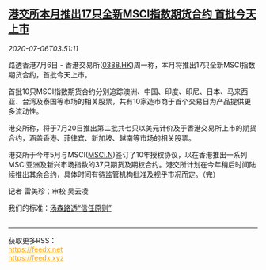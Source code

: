<!--1594007676000-->
[港交所本月推出17只全新MSCI指数期货合约 首批今天上市](https://cn.reuters.com/article/hkex-msci-index-futures-0706-mon-idCNKBS2470BU)
------

<div><i>2020-07-06T03:51:11</i></div><div class="StandardArticleBody_body"><p>路透香港7月6日 - 香港交易所(<span id="symbol_0388.HK_0"><a href="//www.reuters.com/companies/0388.HK">0388.HK</a></span>)周一称，本月将推出17只全新MSCI指数期货合约，首批今天上市。 </p><p>首批10只MSCI指数期货合约分别追踪澳洲、中国、印度、印尼、日本、马来西亚、台湾及泰国等市场的相关股票，共有10家造市商于首个交易日为产品提供更多流动性。 </p><p>港交所称，将于7月20日推出第二批共七只以美元计价及于香港交易所上市的期货合约，涵盖香港、菲律宾、新加坡、越南等市场的相关股票。 </p><p>港交所于今年5月与MSCI(<span id="symbol_MSCI.N_1"><a href="//www.reuters.com/companies/MSCI.N">MSCI.N</a></span>)签订了10年授权协议，以在香港推出一系列MSCI亚洲及新兴市场指数的37只期货及期权合约。港交所计划在今年稍后时间陆续推出其余合约，具体时间有待监管机构批准及视乎市况而定。（完）      </p><div class="Attribution_container"><div class="Attribution_attribution"><p class="Attribution_content">记者 雷美珍；审校 吴云凌 </p></div></div><div class="StandardArticleBody_trustBadgeContainer"><span class="StandardArticleBody_trustBadgeTitle">我们的标准：</span><span class="trustBadgeUrl"><a href="https://www.thomsonreuters.cn/content/dam/openweb/documents/pdf/china/brochures/about-us-1.pdf">汤森路透“信任原则”</a></span></div></div><br><hr><div>获取更多RSS：<br><a href="https://feedx.net" style="color:orange" target="_blank">https://feedx.net</a> <br><a href="https://feedx.xyz" style="color:orange" target="_blank">https://feedx.xyz</a><br></div>
